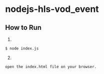 # nodejs-hls-vod_event

## How to Run

1. 
````
$ node index.js
````

2. 
````
open the index.html file on your browser.
````